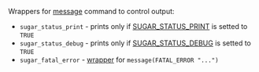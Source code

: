 Wrappers for [message](http://www.cmake.org/cmake/help/v2.8.11/cmake.html#command:message) command to control output:
 * `sugar_status_print` - prints only if [SUGAR_STATUS_PRINT](https://github.com/ruslo/sugar/wiki/Used-variables) is setted to `TRUE`
 * `sugar_status_debug` - prints only if [SUGAR_STATUS_DEBUG](https://github.com/ruslo/sugar/wiki/Used-variables) is setted to `TRUE`
 * `sugar_fatal_error` - [wrapper](https://github.com/ruslo/sugar/wiki/Coding-style#note-about-wrappers) for `message(FATAL_ERROR "...")`

